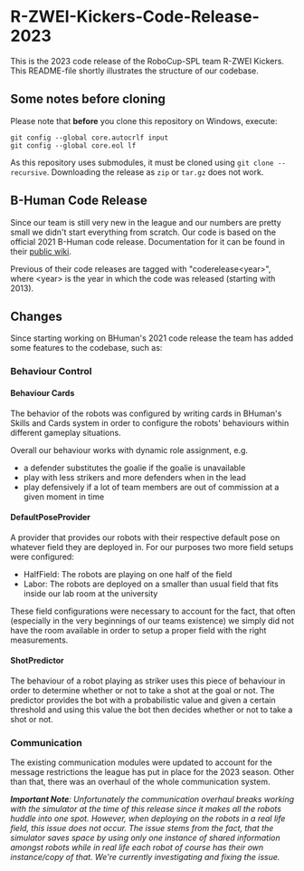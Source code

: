 # R-ZWEI-Kickers-Code-Release-2023
This is the 2023 code release of the RoboCup-SPL team R-ZWEI Kickers. This README-file shortly illustrates the structure of our codebase.

## Some notes before cloning

Please note that **before** you clone this repository on Windows, execute:
```
git config --global core.autocrlf input
git config --global core.eol lf
```

As this repository uses submodules, it must be cloned using `git clone --recursive`. Downloading the release as `zip` or `tar.gz` does not work.

## B-Human Code Release

Since our team is still very new in the league and our numbers are pretty small we didn't start everything from scratch. Our code is based on the official 2021 B-Human code release. Documentation for it can be found in their [public wiki](https://wiki.b-human.de/coderelease2021/).

Previous of their code releases are tagged with "coderelease&lt;year&gt;", where &lt;year&gt; is the year in which the code was released (starting with 2013).

## Changes

Since starting working on BHuman's 2021 code release the team has added some features to the codebase, such as:

### Behaviour Control

#### Behaviour Cards

The behavior of the robots was configured by writing cards in BHuman's Skills and Cards system in order to configure the robots' behaviours within different gameplay situations. 

Overall our behaviour works with dynamic role assignment, e.g.
- a defender substitutes the goalie if the goalie is unavailable
- play with less strikers and more defenders when in the lead
- play defensively if a lot of team members are out of commission at a given moment in time

#### DefaultPoseProvider

A provider that provides our robots with their respective default pose on whatever field they are deployed in. For our purposes two more field setups were configured:
- HalfField: The robots are playing on one half of the field
- Labor: The robots are deployed on a smaller than usual field that fits inside our lab room at the university

These field configurations were necessary to account for the fact, that often (especially in the very beginnings of our teams existence) we simply did not have the room available in order to setup a proper field with the right measurements. 

#### ShotPredictor

The behaviour of a robot playing as striker uses this piece of behaviour in order to determine whether or not to take a shot at the goal or not. The predictor provides the bot with a probabilistic value and given a certain threshold and using this value the bot then decides whether or not to take a shot or not. 

### Communication

The existing communication modules were updated to account for the message restrictions the league has put in place for the 2023 season. Other than that, there was an overhaul of the whole communication system.

***Important Note**: Unfortunately the communication overhaul breaks working with the simulator at the time of this release since it makes all the robots huddle into one spot. However, when deploying on the robots in a real life field, this issue does not occur.
The issue stems from the fact, that the simulator saves space by using only one instance of shared information amongst robots while in real life each robot of course has their own instance/copy of that. We're currently investigating and fixing the issue.*